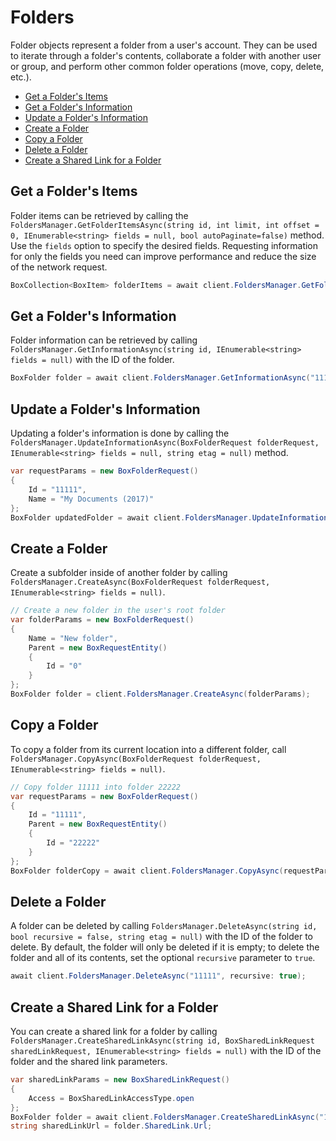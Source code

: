 Folders
=======

Folder objects represent a folder from a user's account. They can be used to
iterate through a folder's contents, collaborate a folder with another user or
group, and perform other common folder operations (move, copy, delete, etc.).

<!-- START doctoc generated TOC please keep comment here to allow auto update -->
<!-- DON'T EDIT THIS SECTION, INSTEAD RE-RUN doctoc TO UPDATE -->


- [Get a Folder's Items](#get-a-folders-items)
- [Get a Folder's Information](#get-a-folders-information)
- [Update a Folder's Information](#update-a-folders-information)
- [Create a Folder](#create-a-folder)
- [Copy a Folder](#copy-a-folder)
- [Delete a Folder](#delete-a-folder)
- [Create a Shared Link for a Folder](#create-a-shared-link-for-a-folder)

<!-- END doctoc generated TOC please keep comment here to allow auto update -->

Get a Folder's Items
--------------------

Folder items can be retrieved by calling the
`FoldersManager.GetFolderItemsAsync(string id, int limit, int offset = 0, IEnumerable<string> fields = null, bool autoPaginate=false)`
method. Use the `fields` option to specify the desired fields.
Requesting information for only the fields you need can improve performance and reduce the size of the network request.

<!-- sample get_folders_id_items -->
```c#
BoxCollection<BoxItem> folderItems = await client.FoldersManager.GetFolderItemsAsync("11111", 100);
```

Get a Folder's Information
--------------------------

Folder information can be retrieved by calling
`FoldersManager.GetInformationAsync(string id, IEnumerable<string> fields = null)`
with the ID of the folder.

<!-- sample get_folders_id -->
```c#
BoxFolder folder = await client.FoldersManager.GetInformationAsync("11111");
```

Update a Folder's Information
-----------------------------

Updating a folder's information is done by calling the 
`FoldersManager.UpdateInformationAsync(BoxFolderRequest folderRequest, IEnumerable<string> fields = null, string etag = null)`
method.

<!-- sample put_folders_id -->
```c#
var requestParams = new BoxFolderRequest()
{
    Id = "11111",
    Name = "My Documents (2017)"
};
BoxFolder updatedFolder = await client.FoldersManager.UpdateInformationAsync(requestParams);
```

Create a Folder
---------------

Create a subfolder inside of another folder by calling
`FoldersManager.CreateAsync(BoxFolderRequest folderRequest, IEnumerable<string> fields = null)`.

<!-- sample post_folders -->
```c#
// Create a new folder in the user's root folder
var folderParams = new BoxFolderRequest()
{
    Name = "New folder",
    Parent = new BoxRequestEntity()
    {
        Id = "0"
    }
};
BoxFolder folder = client.FoldersManager.CreateAsync(folderParams);
```

Copy a Folder
-------------

To copy a folder from its current location into a different folder, call
`FoldersManager.CopyAsync(BoxFolderRequest folderRequest, IEnumerable<string> fields = null)`.

<!-- sample post_folders_id_copy -->
```c#
// Copy folder 11111 into folder 22222
var requestParams = new BoxFolderRequest()
{
    Id = "11111",
    Parent = new BoxRequestEntity()
    {
        Id = "22222"
    }
};
BoxFolder folderCopy = await client.FoldersManager.CopyAsync(requestParams);
```

Delete a Folder
---------------

A folder can be deleted by calling `FoldersManager.DeleteAsync(string id, bool recursive = false, string etag = null)`
with the ID of the folder to delete.  By default, the folder will only be deleted if it is empty; to delete the
folder and all of its contents, set the optional `recursive` parameter to `true`.

<!-- sample delete_folders_id -->
```c#
await client.FoldersManager.DeleteAsync("11111", recursive: true);
```

Create a Shared Link for a Folder
---------------------------------

You can create a shared link for a folder by calling
`FoldersManager.CreateSharedLinkAsync(string id, BoxSharedLinkRequest sharedLinkRequest, IEnumerable<string> fields = null)`
with the ID of the folder and the shared link parameters.

```c#
var sharedLinkParams = new BoxSharedLinkRequest()
{
    Access = BoxSharedLinkAccessType.open
};
BoxFolder folder = await client.FoldersManager.CreateSharedLinkAsync("11111", sharedLinkParams);
string sharedLinkUrl = folder.SharedLink.Url;
```
